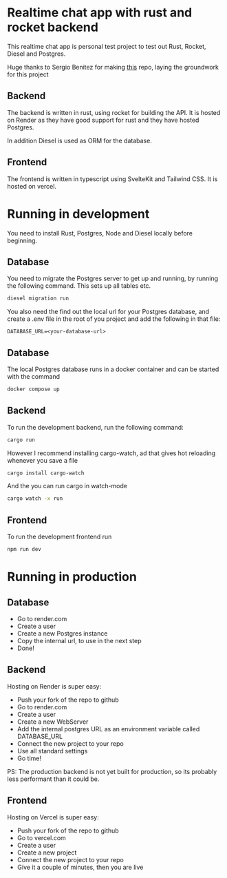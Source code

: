 # Realtime chat app with rust and rocket backend
This realtime chat app is personal test project to test out Rust, Rocket, Diesel and Postgres.

Huge thanks to Sergio Benitez for making [this](https://github.com/SergioBenitez/Rocket/tree/v0.5-rc/examples/chat) repo,
laying the groundwork for this project

## Backend
The backend is written in rust, using rocket for building the API. It is hosted on Render 
as they have good support for rust and they have hosted Postgres.

In addition Diesel is used as ORM for the database.

## Frontend
The frontend is written in typescript using SvelteKit and Tailwind CSS. It is hosted on vercel.

# Running in development
You need to install Rust, Postgres, Node and Diesel locally before beginning.

## Database
You need to migrate the Postgres server to get up and running, by running the following command. 
This sets up all tables etc.
```bash
diesel migration run
```

You also need the find out the local url for your Postgres database, and create a .env file in the root
of you project and add the following in that file:
```
DATABASE_URL=<your-database-url>
```

## Database
The local Postgres database runs in a docker container and can be started with the command
``` bash
docker compose up
```

## Backend
To run the development backend, run the following command:
```bash
cargo run
```
However I recommend installing cargo-watch, ad that gives hot reloading whenever you save a file
```bash
cargo install cargo-watch
```
And the you can run cargo in watch-mode
```bash
cargo watch -x run
```

## Frontend
To run the development frontend run
```bash
npm run dev
```

# Running in production
## Database
- Go to render.com
- Create a user
- Create a new Postgres instance
- Copy the internal url, to use in the next step
- Done!
## Backend
Hosting on Render is super easy: 
- Push your fork of the repo to github
- Go to render.com
- Create a user
- Create a new WebServer
- Add the internal postgres URL as an environment variable called DATABASE_URL
- Connect the new project to your repo
- Use all standard settings
- Go time!

PS: The production backend is not yet built for production, so its probably less performant than it could be.

## Frontend
Hosting on Vercel is super easy: 
- Push your fork of the repo to github
- Go to vercel.com
- Create a user
- Create a new project
- Connect the new project to your repo
- Give it a couple of minutes, then you are live